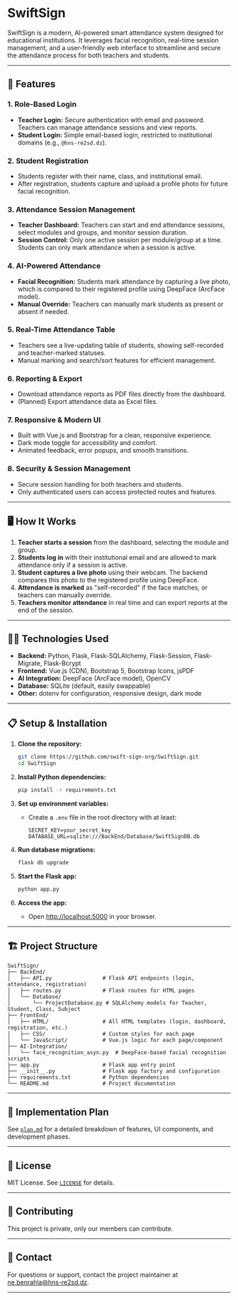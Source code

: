 # SwiftSign

SwiftSign is a modern, AI-powered smart attendance system designed for educational institutions. It leverages facial recognition, real-time session management, and a user-friendly web interface to streamline and secure the attendance process for both teachers and students.

---

## 🚀 Features

### 1. **Role-Based Login**
- **Teacher Login:** Secure authentication with email and password. Teachers can manage attendance sessions and view reports.
- **Student Login:** Simple email-based login, restricted to institutional domains (e.g., `@hns-re2sd.dz`).

### 2. **Student Registration**
- Students register with their name, class, and institutional email.
- After registration, students capture and upload a profile photo for future facial recognition.

### 3. **Attendance Session Management**
- **Teacher Dashboard:** Teachers can start and end attendance sessions, select modules and groups, and monitor session duration.
- **Session Control:** Only one active session per module/group at a time. Students can only mark attendance when a session is active.

### 4. **AI-Powered Attendance**
- **Facial Recognition:** Students mark attendance by capturing a live photo, which is compared to their registered profile using DeepFace (ArcFace model).
- **Manual Override:** Teachers can manually mark students as present or absent if needed.

### 5. **Real-Time Attendance Table**
- Teachers see a live-updating table of students, showing self-recorded and teacher-marked statuses.
- Manual marking and search/sort features for efficient management.

### 6. **Reporting & Export**
- Download attendance reports as PDF files directly from the dashboard.
- (Planned) Export attendance data as Excel files.

### 7. **Responsive & Modern UI**
- Built with Vue.js and Bootstrap for a clean, responsive experience.
- Dark mode toggle for accessibility and comfort.
- Animated feedback, error popups, and smooth transitions.

### 8. **Security & Session Management**
- Secure session handling for both teachers and students.
- Only authenticated users can access protected routes and features.

---

## 🖥️ How It Works

1. **Teacher starts a session** from the dashboard, selecting the module and group.
2. **Students log in** with their institutional email and are allowed to mark attendance only if a session is active.
3. **Student captures a live photo** using their webcam. The backend compares this photo to the registered profile using DeepFace.
4. **Attendance is marked** as "self-recorded" if the face matches, or teachers can manually override.
5. **Teachers monitor attendance** in real time and can export reports at the end of the session.

---

## 🧑‍💻 Technologies Used

- **Backend:** Python, Flask, Flask-SQLAlchemy, Flask-Session, Flask-Migrate, Flask-Bcrypt
- **Frontend:** Vue.js (CDN), Bootstrap 5, Bootstrap Icons, jsPDF
- **AI Integration:** DeepFace (ArcFace model), OpenCV
- **Database:** SQLite (default, easily swappable)
- **Other:** dotenv for configuration, responsive design, dark mode

---

## 📋 Setup & Installation

1. **Clone the repository:**
   ```sh
   git clone https://github.com/swift-sign-org/SwiftSign.git
   cd SwiftSign
   ```

2. **Install Python dependencies:**
   ```sh
   pip install -r requirements.txt
   ```

3. **Set up environment variables:**
   - Create a `.env` file in the root directory with at least:
     ```
     SECRET_KEY=your_secret_key
     DATABASE_URL=sqlite:///BackEnd/Database/SwiftSignDB.db
     ```

4. **Run database migrations:**
   ```sh
   flask db upgrade
   ```

5. **Start the Flask app:**
   ```sh
   python app.py
   ```

6. **Access the app:**
   - Open [http://localhost:5000](http://localhost:5000) in your browser.

---

## 🏗️ Project Structure

```
SwiftSign/
├── BackEnd/
│   ├── API.py                # Flask API endpoints (login, attendance, registration)
│   ├── routes.py             # Flask routes for HTML pages
│   └── Database/
│       └── ProjectDatabase.py # SQLAlchemy models for Teacher, Student, Class, Subject
├── FrontEnd/
│   ├── HTML/                 # All HTML templates (login, dashboard, registration, etc.)
│   ├── CSS/                  # Custom styles for each page
│   └── JavaScript/           # Vue.js logic for each page/component
├── AI-Integration/
│   └── face_recognition_asyn.py  # DeepFace-based facial recognition scripts
├── app.py                    # Flask app entry point
├── __init__.py               # Flask app factory and configuration
├── requirements.txt          # Python dependencies
└── README.md                 # Project documentation
```

---

## 📅 Implementation Plan

See [`plan.md`](plan.md) for a detailed breakdown of features, UI components, and development phases.

---

## 📝 License

MIT License. See [`LICENSE`](LICENSE) for details.

---

## 🤝 Contributing

This project is private, only our members can contribute.

---

## 📧 Contact

For questions or support, contact the project maintainer at [ne.benrahla@hns-re2sd.dz](mailto:ne.benrahla@hns-re2sd.dz).

---